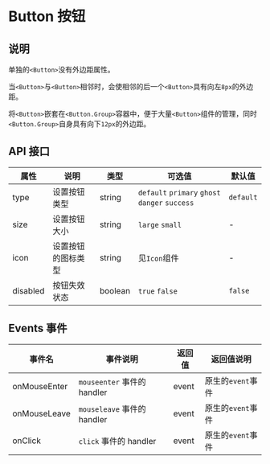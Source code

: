 # Button 按钮

## 说明
单独的`<Button>`没有外边距属性。

当`<Button>`与`<Button>`相邻时，会使相邻的后一个`<Button>`具有向左`8px`的外边距。

将`<Button>`嵌套在`<Button.Group>`容器中，便于大量`<Button>`组件的管理，同时`<Button.Group>`自身具有向下`12px`的外边距。

## API 接口

| 属性 | 说明 | 类型 | 可选值 | 默认值 |
| --- | --- | --- | --- | --- |
| type | 设置按钮类型 | string | `default` `primary` `ghost` `danger` `success` | `default` |
| size | 设置按钮大小 | string | `large` `small` | - |
| icon | 设置按钮的图标类型 | string | 见`Icon`组件 | - |
| disabled | 按钮失效状态 | boolean | `true` `false` | `false` |

## Events 事件
| 事件名 | 事件说明 | 返回值 | 返回值说明 |
| --- | --- | --- | --- |
| onMouseEnter | `mouseenter` 事件的 handler | event | 原生的`event`事件 |
| onMouseLeave | `mouseleave` 事件的 handler | event | 原生的`event`事件 |
| onClick | `click` 事件的 handler | event | 原生的`event`事件 |